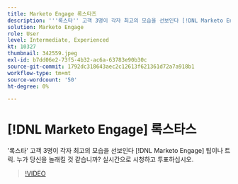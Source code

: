 ```yaml
---
title: Marketo Engage 록스타즈
description: '''록스타'' 고객 3명이 각자 최고의 모습을 선보인다 [!DNL Marketo Engage] 팁이나 트릭. 누가 당신을 놀래킬 것 같습니까? 실시간으로 시청하고 투표하십시오.'
solution: Marketo Engage
role: User
level: Intermediate, Experienced
kt: 10327
thumbnail: 342559.jpeg
exl-id: b7dd06e2-73f5-4b32-ac6a-63783e90b30c
source-git-commit: 1792dc318643aec2c12613f621361d72a7a918b1
workflow-type: tm+mt
source-wordcount: '50'
ht-degree: 0%

---
```


# [!DNL Marketo Engage] 록스타스

&#39;록스타&#39; 고객 3명이 각자 최고의 모습을 선보인다 [!DNL Marketo Engage] 팁이나 트릭. 누가 당신을 놀래킬 것 같습니까? 실시간으로 시청하고 투표하십시오.

>[!VIDEO](https://video.tv.adobe.com/v/342559/?quality=12&learn=on)
